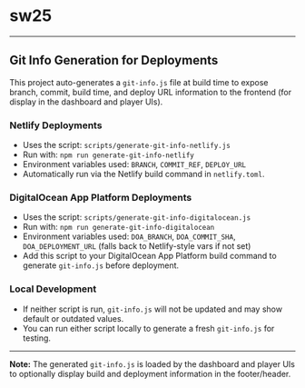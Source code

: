 # sw25

---

## Git Info Generation for Deployments

This project auto-generates a `git-info.js` file at build time to expose branch, commit, build time, and deploy URL information to the frontend (for display in the dashboard and player UIs).

### Netlify Deployments

- Uses the script: `scripts/generate-git-info-netlify.js`
- Run with: `npm run generate-git-info-netlify`
- Environment variables used: `BRANCH`, `COMMIT_REF`, `DEPLOY_URL`
- Automatically run via the Netlify build command in `netlify.toml`.

### DigitalOcean App Platform Deployments

- Uses the script: `scripts/generate-git-info-digitalocean.js`
- Run with: `npm run generate-git-info-digitalocean`
- Environment variables used: `DOA_BRANCH`, `DOA_COMMIT_SHA`, `DOA_DEPLOYMENT_URL` (falls back to Netlify-style vars if not set)
- Add this script to your DigitalOcean App Platform build command to generate `git-info.js` before deployment.

### Local Development

- If neither script is run, `git-info.js` will not be updated and may show default or outdated values.
- You can run either script locally to generate a fresh `git-info.js` for testing.

---

**Note:** The generated `git-info.js` is loaded by the dashboard and player UIs to optionally display build and deployment information in the footer/header.
